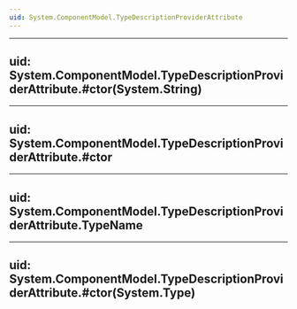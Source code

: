 ```yaml
---
uid: System.ComponentModel.TypeDescriptionProviderAttribute
---
```


---
uid: System.ComponentModel.TypeDescriptionProviderAttribute.#ctor(System.String)
---

---
uid: System.ComponentModel.TypeDescriptionProviderAttribute.#ctor
---

---
uid: System.ComponentModel.TypeDescriptionProviderAttribute.TypeName
---

---
uid: System.ComponentModel.TypeDescriptionProviderAttribute.#ctor(System.Type)
---
